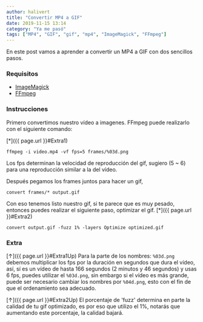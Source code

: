 ```yaml
---
author: halivert
title: "Convertir MP4 a GIF"
date: 2019-11-15 13:14
category: "Ya me pasó"
tags: ["MP4", "GIF", "gif", "mp4", "ImageMagick", "FFmpeg"]
---
```


En este post vamos a aprender a convertir un MP4 a GIF con dos sencillos
pasos.

### Requisitos

- [ImageMagick][]
- [FFmpeg][]

### Instrucciones

<a class="anchor" name="Extra1Up"></a>
Primero convertimos nuestro vídeo a imagenes. FFmpeg puede realizarlo con el
siguiente comando:

<!-- Seguir leyendo -->

[*]({{ page.url }}#Extra1)

```shell
ffmpeg -i video.mp4 -vf fps=5 frames/%03d.png
```

Los fps determinan la velocidad de reproducción del gif, sugiero (5 ~ 6) para
una reproducción similar a la del vídeo.

Después pegamos los frames juntos para hacer un gif,

```shell
convert frames/* output.gif
```

<a class="anchor" name="Extra2Up"></a>
Con eso tenemos listo nuestro gif, si te parece que es muy pesado, entonces
puedes realizar el siguiente paso, optimizar el gif. [*]({{ page.url }}#Extra2)

```shell
convert output.gif -fuzz 1% -layers Optimize optimized.gif
```

### Extra

<a class="anchor" name="Extra1"></a>
[↑]({{ page.url }}#Extra1Up) Para la parte de los nombres: `%03d.png` debemos
multiplicar los fps por la duración en segundos que dura el vídeo, así, sí es un
vídeo de hasta 166 segundos (2 minutos y 46 segundos) y usas 6 fps, puedes
utilizar el `%03d.png`, sin embargo si el vídeo es más grande, puede ser
necesario cambiar los nombres por `%04d.png`, esto con el fin de que el
ordenamiento sea adecuado.

<a class="anchor" name="Extra2"></a>
[↑]({{ page.url }}#Extra2Up) El porcentaje de 'fuzz' determina en parte la
calidad de tu gif optimizado, es por eso que utilizo el 1%, notarás que
aumentando este porcentaje, la calidad bajará.

[imagemagick]: https://imagemagick.org
[ffmpeg]: https://ffmpeg.org
